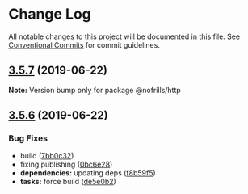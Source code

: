 # Change Log

All notable changes to this project will be documented in this file.
See [Conventional Commits](https://conventionalcommits.org) for commit guidelines.

## [3.5.7](https://github.com/nativecode-dev/nofrills/compare/@nofrills/http@3.5.6...@nofrills/http@3.5.7) (2019-06-22)

**Note:** Version bump only for package @nofrills/http





## [3.5.6](https://github.com/nativecode-dev/nofrills/compare/@nofrills/http@3.5.5...@nofrills/http@3.5.6) (2019-06-22)


### Bug Fixes

* build ([7bb0c32](https://github.com/nativecode-dev/nofrills/commit/7bb0c32))
* fixing publishing ([0bc6e28](https://github.com/nativecode-dev/nofrills/commit/0bc6e28))
* **dependencies:** updating deps ([f8b59f5](https://github.com/nativecode-dev/nofrills/commit/f8b59f5))
* **tasks:** force build ([de5e0b2](https://github.com/nativecode-dev/nofrills/commit/de5e0b2))
